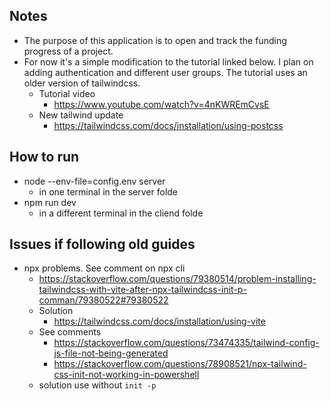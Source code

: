 ## Notes
  * The purpose of this application is to open and track the funding progress of a project.
  * For now it's a simple modification to the tutorial linked below. I plan on adding authentication and different user groups. The tutorial uses an older version of tailwindcss. 
    + Tutorial video
      - https://www.youtube.com/watch?v=4nKWREmCvsE
    + New tailwind update
      - https://tailwindcss.com/docs/installation/using-postcss

## How to run
  * node --env-file=config.env server
    + in one terminal in the server folde
  * npm run dev
    + in a different terminal in the cliend folde

## Issues if following old guides
  * npx problems. See comment on npx cli
    + https://stackoverflow.com/questions/79380514/problem-installing-tailwindcss-with-vite-after-npx-tailwindcss-init-p-comman/79380522#79380522
    + Solution
      - https://tailwindcss.com/docs/installation/using-vite
    + See comments
      - https://stackoverflow.com/questions/73474335/tailwind-config-js-file-not-being-generated
      - https://stackoverflow.com/questions/78908521/npx-tailwind-css-init-not-working-in-powershell
    + solution use without `init -p`